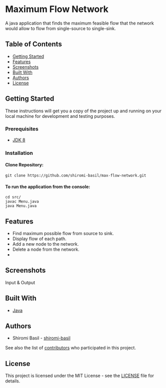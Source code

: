 # Maximum Flow Network
A java application that finds the maximum feasible flow that the network would allow to flow from single-source to single-sink. 

## Table of Contents
- [Getting Started](#getting-started)
- [Features](#features)
- [Screenshots](#screenshots)
- [Built With](#built-with)
- [Authors](#authors)
- [License](#license)

## Getting Started

These instructions will get you a copy of the project up and running on your local machine for development and testing purposes.

### Prerequisites

* [JDK 8](https://www.oracle.com/java/technologies/javase/javase-jdk8-downloads.html)

### Installation

#### Clone Repository:
  
    git clone https://github.com/shiromi-basil/max-flow-network.git

#### To run the application from the console:

    cd src/
    javac Menu.java
    java Menu.java

## Features
* Find maximum possible flow from source to sink.
* Display flow of each path.
* Add a new node to the network.
* Delete a node from the network.
* 

## Screenshots
Input & Output

## Built With
* [Java](https://docs.oracle.com/en/java/)

## Authors
* Shiromi Basil - [shiromi-basil](https://github.com/shiromi-basil)

See also the list of [contributors](https://github.com/SafiyyahR/ARC-R3ACT/graphs/contributors) who participated in this project.

## License
This project is licensed under the MIT License - see the [LICENSE](LICENSE) file for details.
